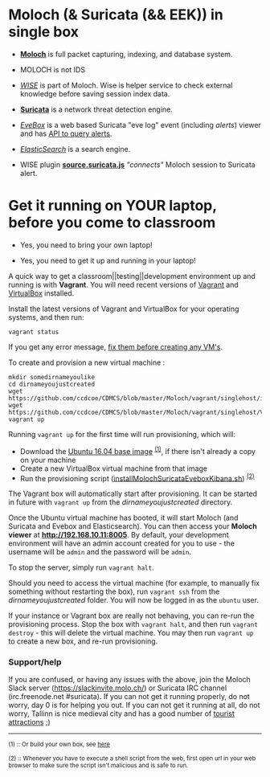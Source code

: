 # Moloch (& Suricata (&& EEK)) in single box

* **[Moloch](http://molo.ch/)** is full packet capturing, indexing, and database system.
* MOLOCH is not IDS
* *[WISE](https://github.com/aol/moloch/wiki/WISE#WISE__With_Intelligence_See_Everything)* is part of Moloch. Wise is helper service to check external knowledge before saving session index data.
* **[Suricata](https://suricata-ids.org/)** is a network threat detection engine.
*  *[EveBox](https://evebox.org/)* is a web based Suricata "eve log" event (including *alerts*) viewer and has [API to query alerts](http://evebox.readthedocs.io/en/latest/api.html#get-api-1-alerts).
* *[ElasticSearch](https://www.elastic.co/products/elasticsearch)* is a search engine.



* WISE plugin **[source.suricata.js](source.suricata.js)** *"connects"* Moloch session to Suricata alert.


# Get it running on YOUR laptop, before you come to classroom

* Yes, you need to bring your own laptop!

* Yes, you need to get it up and running in your laptop!

A quick way to get a classroom||testing||development environment up and running is with **Vagrant**. You will need recent versions of [Vagrant](https://www.vagrantup.com/) and [VirtualBox](https://www.virtualbox.org/) installed.

Install the latest versions of Vagrant and VirtualBox for your operating systems, and then run:

    vagrant status

If you get any error message, [fix them before creating any VM's](https://www.vagrantup.com/docs/virtualbox/common-issues.html).


To create and provision a new virtual machine :

    mkdir somedirnameyoulike
    cd dirnameyoujustcreated
    wget https://github.com/ccdcoe/CDMCS/blob/master/Moloch/vagrant/singlehost/installMolochSuricataEveboxKibana.sh
    wget https://github.com/ccdcoe/CDMCS/blob/master/Moloch/vagrant/singlehost/Vagrantfile
    vagrant up


Running `vagrant up` for the first time will run provisioning, which will:
- Download the [Ubuntu 16.04 base image](https://atlas.hashicorp.com/ubuntu/boxes/xenial64) <sup>[(1)](#mybox)</sup>, if there isn't already a copy on your machine
- Create a new VirtualBox virtual machine from that image
- Run the provisioning script ([installMolochSuricataEveboxKibana.sh](installMolochSuricataEveboxKibana.sh)) <sup>[(2)](#readitbeforeyouexecuteit)</sup>

The Vagrant box will automatically start after provisioning. It can be started in future with `vagrant up` from the *dirnameyoujustcreated* directory.

Once the Ubuntu virtual machine has booted, it will start Moloch (and Suricata and Evebox and Elasticsearch). You can then access your **Moloch viewer** at **http://192.168.10.11:8005**. By default, your development environment will have an admin account created for you to use - the username will be `admin` and the password will be `admin`.

To stop the server, simply run `vagrant halt`.

Should you need to access the virtual machine (for example, to manually fix something without restarting the box), run `vagrant ssh` from the *dirnameyoujustcreated* folder. You will now be logged in as the `ubuntu` user.

If your instance or Vagrant box are really not behaving, you can re-run the provisioning process. Stop the box with `vagrant halt`, and then run `vagrant destroy` - this will delete the virtual machine. You may then run `vagrant up` to create a new box, and re-run provisioning.

### Support/help

If you are confused, or having any issues with the above, join the Moloch Slack server (https://slackinvite.molo.ch/) or Suricata IRC channel (irc.freenode.net #suricata).
If you can not get it running properly, do not worry, day 0 is for helping you out.
If you can not get it running at all, do not worry, Tallinn is nice medieval city and has a good number of [tourist attractions](https://www.visittallinn.ee/eng/visitor/see-do/sightseeing) ;)

----

<sup><a name="mybox">(1)</a> :: Or build your own box, see [here](https://www.vagrantup.com/docs/boxes/base.html) </sup>

<sup><a name="readitbeforeyouexecuteit">(2)</a> :: Whenever you have to execute a shell script from the web, first open url in your web browser to make sure the script isn't malicious and is safe to run.</sup>
